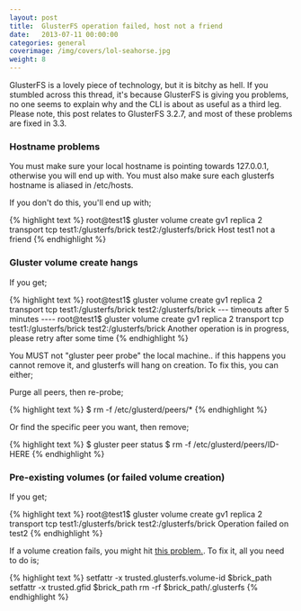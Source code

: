 ```yaml
---
layout: post
title:  GlusterFS operation failed, host not a friend
date:   2013-07-11 00:00:00
categories: general
coverimage: /img/covers/lol-seahorse.jpg
weight: 8
---
```


GlusterFS is a lovely piece of technology, but it is bitchy as hell. If you stumbled across this thread, it's because GlusterFS is giving you problems, no one seems to explain why and the CLI is about as useful as a third leg. Please note, this post relates to GlusterFS 3.2.7, and most of these problems are fixed in 3.3.

### Hostname problems

You must make sure your local hostname is pointing towards 127.0.0.1, otherwise you will end up with. You must also make sure each glusterfs hostname is aliased in /etc/hosts.

If you don't do this, you'll end up with;

{% highlight text %}
root@test1$ gluster volume create gv1 replica 2 transport tcp test1:/glusterfs/brick test2:/glusterfs/brick
Host test1 not a friend
{% endhighlight %}

### Gluster volume create hangs

If you get;

{% highlight text %}
root@test1$ gluster volume create gv1 replica 2 transport tcp test1:/glusterfs/brick test2:/glusterfs/brick
--- timeouts after 5 minutes ----
root@test1$ gluster volume create gv1 replica 2 transport tcp test1:/glusterfs/brick test2:/glusterfs/brick
Another operation is in progress, please retry after some time
{% endhighlight %}

You MUST not "gluster peer probe" the local machine.. if this happens you cannot remove it, and glusterfs will hang on creation. To fix this, you can either;

Purge all peers, then re-probe;

{% highlight text %}
$ rm -f /etc/glusterd/peers/*
{% endhighlight %}

Or find the specific peer you want, then remove;

{% highlight text %}
$ gluster peer status
$ rm -f /etc/glusterd/peers/ID-HERE
{% endhighlight %}

### Pre-existing volumes (or failed volume creation)

If you get;

{% highlight text %}
root@test1$ gluster volume create gv1 replica 2 transport tcp test1:/glusterfs/brick test2:/glusterfs/brick
Operation failed on test2
{% endhighlight %}

If a volume creation fails, you might hit [this problem.][1]. To fix it, all you need to do is;

{% highlight text %}
setfattr -x trusted.glusterfs.volume-id $brick_path
setfattr -x trusted.gfid $brick_path
rm -rf $brick_path/.glusterfs
{% endhighlight %}

 [1]: http://joejulian.name/blog/glusterfs-path-or-a-prefix-of-it-is-already-part-of-a-volume/